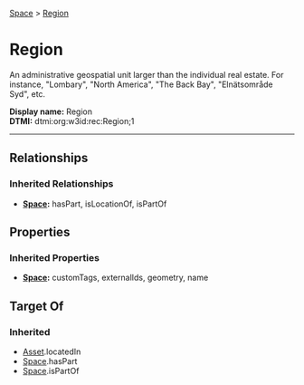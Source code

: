[Space](Space.md) > [Region](#)
# Region

An administrative geospatial unit larger than the individual real estate. For instance, "Lombary", "North America", "The Back Bay", "Elnätsområde Syd", etc.


**Display name:** Region<br />
**DTMI:** dtmi:org:w3id:rec:Region;1

---
## Relationships
### Inherited Relationships
* **[Space](Space.md):** hasPart, isLocationOf, isPartOf
## Properties
### Inherited Properties
* **[Space](Space.md):** customTags, externalIds, geometry, name
## Target Of
### Inherited
* [Asset](../Asset/Asset.md).locatedIn
* [Space](Space.md).hasPart
* [Space](Space.md).isPartOf
